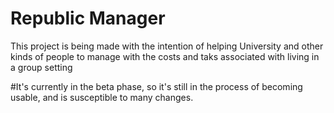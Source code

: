 # Republic Manager

This project is being made with the intention of helping University and other kinds of people to manage with the costs and taks associated with living in a group setting


#It's currently in the beta phase, so it's still in the process of becoming usable, and is susceptible to many changes.
